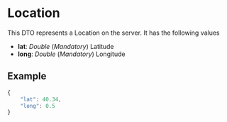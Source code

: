 # Location

This DTO represents a Location on the server. It has the following values

- **lat**: _Double_ (_Mandatory_) Latitude
- **long**: _Double_ (_Mandatory_) Longitude

## Example

```javascript
{
    "lat": 40.34,
    "long": 0.5
}
```
